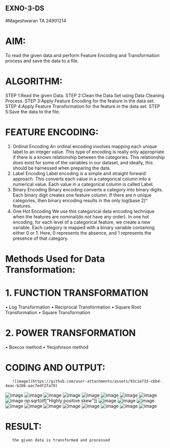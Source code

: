 ## EXNO-3-DS
#Mageshwaran TA
24901214
# AIM:
To read the given data and perform Feature Encoding and Transformation process and save the data to a file.

# ALGORITHM:
STEP 1:Read the given Data.
STEP 2:Clean the Data Set using Data Cleaning Process.
STEP 3:Apply Feature Encoding for the feature in the data set.
STEP 4:Apply Feature Transformation for the feature in the data set.
STEP 5:Save the data to the file.

# FEATURE ENCODING:
1. Ordinal Encoding
An ordinal encoding involves mapping each unique label to an integer value. This type of encoding is really only appropriate if there is a known relationship between the categories. This relationship does exist for some of the variables in our dataset, and ideally, this should be harnessed when preparing the data.
2. Label Encoding
Label encoding is a simple and straight forward approach. This converts each value in a categorical column into a numerical value. Each value in a categorical column is called Label.
3. Binary Encoding
Binary encoding converts a category into binary digits. Each binary digit creates one feature column. If there are n unique categories, then binary encoding results in the only log(base 2)ⁿ features.
4. One Hot Encoding
We use this categorical data encoding technique when the features are nominal(do not have any order). In one hot encoding, for each level of a categorical feature, we create a new variable. Each category is mapped with a binary variable containing either 0 or 1. Here, 0 represents the absence, and 1 represents the presence of that category.

# Methods Used for Data Transformation:
  # 1. FUNCTION TRANSFORMATION
• Log Transformation
• Reciprocal Transformation
• Square Root Transformation
• Square Transformation
  # 2. POWER TRANSFORMATION
• Boxcox method
• Yeojohnson method

# CODING AND OUTPUT:
       ![image](https://github.com/user-attachments/assets/93c1e733-cbb4-4eac-b286-aac7edf2fa79)
![image](https://github.com/user-attachments/assets/089f8484-80c6-43fa-8dfb-1e0e3ec3ef51)
![image](https://github.com/user-attachments/assets/50f02760-f70e-491c-a6c5-11eefffb6631)
![image](https://github.com/user-attachments/assets/ae6ea5df-2246-434e-938f-629d8f8c014b)
![image](https://github.com/user-attachments/assets/52a5c461-5f2e-4968-a1f8-9114c9b844b1)
![image](https://github.com/user-attachments/assets/83472c2f-aa86-4fdb-8e07-641ef761e87b)
![image](https://github.com/user-attachments/assets/f1936867-8f37-4c58-b53c-d4d894ef51ed)
![image](https://github.com/user-attachments/assets/81285af6-5269-4ba7-b9f1-bf10cbd1f115)
![image](https://github.com/user-attachments/assets/a9fb28bc-6320-4057-a5d4-2244d9be58e8)
![image](https://github.com/user-attachments/assets/ce0d11b9-cf66-4bb0-bd86-4465d19a700a)
np.sqrt(df["Highly positive skew"])
![image](https://github.com/user-attachments/assets/85405384-7dd2-4f30-b86c-f4ea54a70f79)
![image](https://github.com/user-attachments/assets/03214f67-e75f-4fc5-962c-ae2253b8dd96)
![image](https://github.com/user-attachments/assets/59382a8b-e2b5-44a8-b05c-43dd562e7c79)
![image](https://github.com/user-attachments/assets/f7f61f72-11a2-48c3-a6eb-f89ef37cbf96)
![image](https://github.com/user-attachments/assets/ec6c032e-d270-429d-a1a1-38095538c42a)
![image](https://github.com/user-attachments/assets/e119237e-1f3b-413f-8879-edb05d4e739b)
![image](https://github.com/user-attachments/assets/b3952a1a-2632-48cb-b9f0-d4b9fca975b1)
![image](https://github.com/user-attachments/assets/ee342301-17bd-4ea8-aae2-843da5755e4d)
![image](https://github.com/user-attachments/assets/f5ec8ba9-7c33-482d-9947-ec2c75b6da9c)
![image](https://github.com/user-attachments/assets/cae499e6-94b6-4dde-ba86-fc2d77618e62)
![image](https://github.com/user-attachments/assets/6be9c5c4-f7e1-4910-bea1-9c05b23b6fe2)
# RESULT:
       the given data is transformed and processed

       

